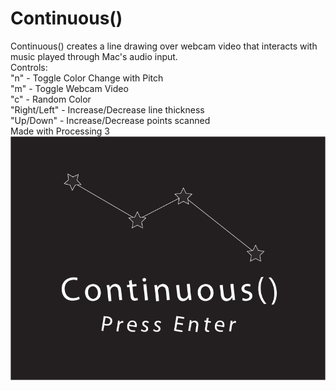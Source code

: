 # Continuous()
Continuous() creates a line drawing over webcam video that interacts with music played through Mac's audio input. <br>
Controls: <br>
"n" - Toggle Color Change with Pitch<br>
"m" - Toggle Webcam Video<br>
"c" - Random Color<br>
"Right/Left" - Increase/Decrease line thickness<br>
"Up/Down" - Increase/Decrease points scanned<br>
Made with Processing 3
![Continuous](data/continuous.png)
